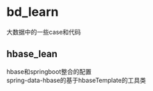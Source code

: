 # bd_learn
大数据中的一些case和代码
##  hbase_lean
hbase和springboot整合的配置  
spring-data-hbase的基于hbaseTemplate的工具类
